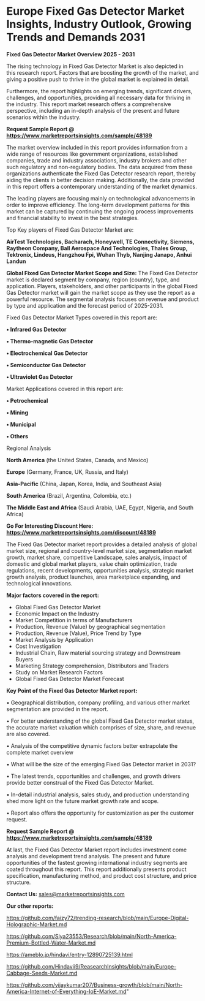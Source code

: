 # Europe Fixed Gas Detector Market Insights, Industry Outlook, Growing Trends and Demands 2031

<Strong> Fixed Gas Detector Market Overview 2025 - 2031</strong>

The rising technology in Fixed Gas Detector Market is also depicted in this research report. Factors that are boosting the growth of the market, and giving a positive push to thrive in the global market is explained in detail.

Furthermore, the report highlights on emerging trends, significant drivers, challenges, and opportunities, providing all necessary data for thriving in the industry. This report market research offers a comprehensive perspective, including an in-depth analysis of the present and future scenarios within the industry.

<strong>Request Sample Report @ <a href=https://www.marketreportsinsights.com/sample/48189>https://www.marketreportsinsights.com/sample/48189</a></strong>

The market overview included in this report provides information from a wide range of resources like government organizations, established companies, trade and industry associations, industry brokers and other such regulatory and non-regulatory bodies. The data acquired from these organizations authenticate the Fixed Gas Detector research report, thereby aiding the clients in better decision making. Additionally, the data provided in this report offers a contemporary understanding of the market dynamics.

The leading players are focusing mainly on technological advancements in order to improve efficiency. The long-term development patterns for this market can be captured by continuing the ongoing process improvements and financial stability to invest in the best strategies.

Top Key players of Fixed Gas Detector Market are:

<strong>AirTest Technologies, Bacharach, Honeywell, TE Connectivity, Siemens, Raytheon Company, Ball Aerospace And Technologies, Thales Group, Tektronix, Lindeus, Hangzhou Fpi, Wuhan Thyb, Nanjing Janapo, Anhui Landun</strong>

<strong><b>Global Fixed Gas Detector Market Scope and Size:</b></strong>
The Fixed Gas Detector market is declared segment by company, region (country), type, and application. Players, stakeholders, and other participants in the global Fixed Gas Detector market will gain the market scope as they use the report as a powerful resource. The segmental analysis focuses on revenue and product by type and application and the forecast period of 2025-2031.

Fixed Gas Detector Market Types covered in this report are:

<strong>•  Infrared Gas Detector

•  Thermo-magnetic Gas Detector

•  Electrochemical Gas Detector

•  Semiconductor Gas Detector

•  Ultraviolet Gas Detector</strong>

Market Applications covered in this report are:

<strong>•  Petrochemical

•  Mining

•  Municipal

•  Others</strong> 

Regional Analysis

<strong>North America</strong> (the United States, Canada, and Mexico)

<strong>Europe</strong> (Germany, France, UK, Russia, and Italy)

<strong>Asia-Pacific</strong> (China, Japan, Korea, India, and Southeast Asia)

<strong>South America</strong> (Brazil, Argentina, Colombia, etc.)

<strong>The Middle East and Africa</strong> (Saudi Arabia, UAE, Egypt, Nigeria, and South Africa)

<strong>Go For Interesting Discount Here: <a href=https://www.marketreportsinsights.com/discount/48189>https://www.marketreportsinsights.com/discount/48189</a></strong>

The Fixed Gas Detector market report provides a detailed analysis of global market size, regional and country-level market size, segmentation market growth, market share, competitive Landscape, sales analysis, impact of domestic and global market players, value chain optimization, trade regulations, recent developments, opportunities analysis, strategic market growth analysis, product launches, area marketplace expanding, and technological innovations.

<strong><b>Major factors covered in the report:</b></strong>
<ul>
  <li>Global Fixed Gas Detector Market </li>
  <li>Economic Impact on the Industry</li>
  <li>Market Competition in terms of Manufacturers</li>
  <li>Production, Revenue (Value) by geographical segmentation</li>
  <li>Production, Revenue (Value), Price Trend by Type</li>
  <li>Market Analysis by Application</li>
  <li>Cost Investigation</li>
  <li>Industrial Chain, Raw material sourcing strategy and Downstream Buyers</li>
  <li>Marketing Strategy comprehension, Distributors and Traders</li>
  <li>Study on Market Research Factors</li>
  <li>Global Fixed Gas Detector Market Forecast</li>
</ul>

<strong><b>Key Point of the Fixed Gas Detector Market report:</b></strong>

• Geographical distribution, company profiling, and various other market segmentation are provided in the report.

• For better understanding of the global Fixed Gas Detector market status, the accurate market valuation which comprises of size, share, and revenue are also covered.

• Analysis of the competitive dynamic factors better extrapolate the complete market overview

• What will be the size of the emerging Fixed Gas Detector market in 2031?

• The latest trends, opportunities and challenges, and growth drivers provide better construal of the Fixed Gas Detector Market.

• In-detail industrial analysis, sales study, and production understanding shed more light on the future market growth rate and scope.

• Report also offers the opportunity for customization as per the customer request.

<strong>Request Sample Report @ <a href=https://www.marketreportsinsights.com/sample/48189>https://www.marketreportsinsights.com/sample/48189</a></strong>

At last, the Fixed Gas Detector Market report includes investment come analysis and development trend analysis. The present and future opportunities of the fastest growing international industry segments are coated throughout this report. This report additionally presents product specification, manufacturing method, and product cost structure, and price structure.

<strong>Contact Us:</strong>
sales@marketreportsinsights.com

<strong>Our other reports:</strong>

<a href=https://github.com/faizy72/trending-research/blob/main/Europe-Digital-Holographic-Market.md>https://github.com/faizy72/trending-research/blob/main/Europe-Digital-Holographic-Market.md</a>

<a href=https://github.com/Siya23553/Research/blob/main/North-America-Premium-Bottled-Water-Market.md>https://github.com/Siya23553/Research/blob/main/North-America-Premium-Bottled-Water-Market.md</a>

<a href=https://ameblo.jp/hindavi/entry-12890725139.html>https://ameblo.jp/hindavi/entry-12890725139.html</a>

<a href=https://github.com/Hindavii9/ReasearchInsights/blob/main/Europe-Cabbage-Seeds-Market.md>https://github.com/Hindavii9/ReasearchInsights/blob/main/Europe-Cabbage-Seeds-Market.md</a>

<a href=https://github.com/vijaykumar207/Business-growth/blob/main/North-America-Internet-of-Everything-IoE-Market.md>https://github.com/vijaykumar207/Business-growth/blob/main/North-America-Internet-of-Everything-IoE-Market.md</a>"
